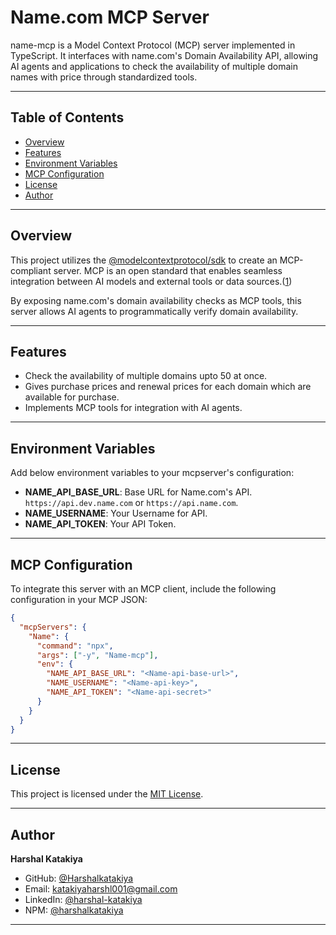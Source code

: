 # Name.com MCP Server

name-mcp is a Model Context Protocol (MCP) server implemented in TypeScript. It interfaces with name.com's Domain Availability API, allowing AI agents and applications to check the availability of multiple domain names with price through standardized tools.

---

## Table of Contents

- [Overview](#overview)
- [Features](#features)
- [Environment Variables](#environment-variables)
- [MCP Configuration](#mcp-configuration)
- [License](#license)
- [Author](#author)

---

## Overview

This project utilizes the [@modelcontextprotocol/sdk](https://github.com/modelcontextprotocol/typescript-sdk) to create an MCP-compliant server. MCP is an open standard that enables seamless integration between AI models and external tools or data sources.([1](https://modelcontextprotocol.io/introduction))

By exposing name.com's domain availability checks as MCP tools, this server allows AI agents to programmatically verify domain availability.

---

## Features

- Check the availability of multiple domains upto 50 at once.
- Gives purchase prices and renewal prices for each domain which are available for purchase.
- Implements MCP tools for integration with AI agents.

---

## Environment Variables

Add below environment variables to your mcpserver's configuration:

- **NAME_API_BASE_URL**: Base URL for Name.com's API. `https://api.dev.name.com` or `https://api.name.com`.
- **NAME_USERNAME**: Your Username for API.
- **NAME_API_TOKEN**: Your API Token.

---

## MCP Configuration

To integrate this server with an MCP client, include the following configuration in your MCP JSON:

```json
{
  "mcpServers": {
    "Name": {
      "command": "npx",
      "args": ["-y", "Name-mcp"],
      "env": {
        "NAME_API_BASE_URL": "<Name-api-base-url>",
        "NAME_USERNAME": "<Name-api-key>",
        "NAME_API_TOKEN": "<Name-api-secret>"
      }
    }
  }
}
```

---

## License

This project is licensed under the [MIT License](LICENSE).

---

## Author

**Harshal Katakiya**

- GitHub: [@Harshalkatakiya](https://github.com/Harshalkatakiya)
- Email: [katakiyaharshl001@gmail.com](mailto:katakiyaharshl001@gmail.com)
- LinkedIn: [@harshal-katakiya](https://www.linkedin.com/in/harshal-katakiya)
- NPM: [@harshalkatakiya](https://www.npmjs.com/~harshalkatakiya)

---
